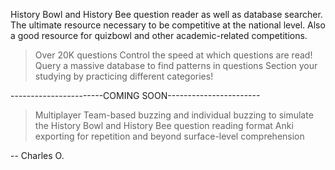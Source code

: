History Bowl and History Bee question reader as well as database searcher. The ultimate resource necessary to be competitive at the national level. Also a good resource for quizbowl and other academic-related competitions.

> Over 20K questions
> Control the speed at which questions are read!
> Query a massive database to find patterns in questions
> Section your studying by practicing different categories!

-----------------------COMING SOON-----------------------
> Multiplayer
> Team-based buzzing and individual buzzing to simulate the History Bowl and History Bee question reading format
> Anki exporting for repetition and beyond surface-level comprehension


-- Charles O.
